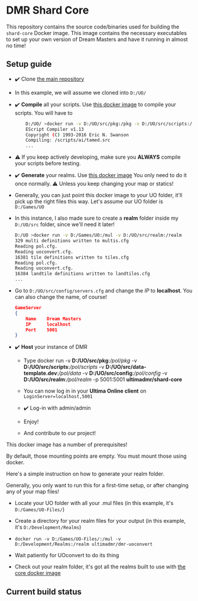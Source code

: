 # DMR Shard Core

This repository contains the source code/binaries used for building the ``shard-core`` Docker image. This image contains the necessary executables to set up your own version of Dream Masters and have it running in almost no time!

## Setup guide

* ✔️ Clone [the main repository](https://github.com/karolswdev/ultima-online-dmr)

* In this example, we will assume we cloned into ``D:/UO/``

* ✔️ **Compile** all your scripts. Use [this docker image](https://github.com/karolswdev/dmr-ecompiler) to compile your scripts. You will have to 

    ```bash
        D:/UO/ >docker run -v D:/UO/src/pkg:/pkg -v D:/UO/src/scripts:/scripts dmr-ecompiler
        EScript Compiler v1.13
        Copyright (C) 1993-2016 Eric N. Swanson
        Compiling: /scripts/ai/tamed.src
        ...
    ```

* ⚠️ If you keep actively developing, make sure you **ALWAYS** compile your scripts before testing.

* ✔️ **Generate** your realms. Use [this docker image](https://github.com/karolswdev/dmr-uoconvert) You only need to do it once normally. ⚠️ Unless you keep changing your map or statics!

* Generally, you can just point this docker image to your UO folder, it'll pick up the right files this way. Let's assume our UO folder is ``D:/Games/UO``

* In this instance, I also made sure to create a **realm** folder inside my ``D:/UO/src`` folder, since we'll need it later!

    ```bash
    D:/UO >docker run -v D:/Games/UO:/mul -v D:/UO/src/realm:/realm
    329 multi definitions written to multis.cfg
    Reading pol.cfg.
    Reading uoconvert.cfg.
    16381 tile definitions written to tiles.cfg
    Reading pol.cfg.
    Reading uoconvert.cfg.
    16384 landtile definitions written to landtiles.cfg
    ...
    ```

* Go to ``D:/UO/src/config/servers.cfg`` and change the *IP* to **localhost**. You can also change the name, of course!

    ```json
    GameServer
    {
        Name    Dream Masters
        IP      localhost
        Port    5001
    }
    ```


* ✔️ **Host** your instance of DMR

    * Type docker run -v **D:/UO/src/pkg**:*/pol/pkg* -v **D:/UO/src/scripts**:*/pol/scripts* -v **D:/UO/src/data-template.dev**:*/pol/data* -v **D:/UO/src/config**:*/pol/config* -v **D:/UO/src/realm**:*/pol/realm* -p 5001:5001 **ultimadmr/shard-core**

    * You can now log in in your **Ultima Online client** on ``LoginServer=localhost,5001``

    * ✔️ Log-in with admin/admin

    * Enjoy!

    * And contribute to our project!


This docker image has a number of prerequisites!

By default, those mounting points are empty. You must mount those using docker.

Here's a simple instruction on how to generate your realm folder.

Generally, you only want to run this for a first-time setup, or after changing any of your map files!

* Locate your UO folder with all your .mul files (in this example, it's ``D:/Games/UO-Files/``)

* Create a directory for your realm files for your output (in this example, it's ``D:/Development/Realms``)

* ``docker run -v D:/Games/UO-Files/:/mul -v D:/Development/Realms:/realm ultimadmr/dmr-uoconvert``

* Wait patiently for UOconvert to do its thing

* Check out your realm folder, it's got all the realms built to use with [the core docker image](https://github.com/karolswdev/dmr-core)

## Current build status